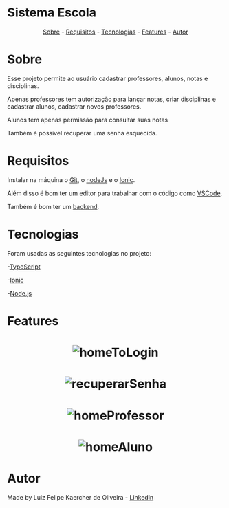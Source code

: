 # Sistema Escola 

<p align="center">
    <a href="#sobre">Sobre</a> -
    <a href="#requisitos">Requisitos</a> -
    <a href="#tecnologias">Tecnologias</a> -
    <a href="#features">Features</a> -
    <a href="#autor">Autor</a>
</p>

# Sobre
<p>Esse projeto permite ao usuário cadastrar professores, alunos, notas e disciplinas.</p> 
<p>Apenas professores tem autorização para lançar notas, criar disciplinas e cadastrar alunos, cadastrar novos professores.</p>
<p>Alunos tem apenas permissão para consultar suas notas</p>
<p>Também é possível recuperar uma senha esquecida.</p>

# Requisitos
Instalar na máquina o [Git](https://git-scm.com/), o [nodeJs](https://nodejs.org/en/) e o [Ionic](https://ionicframework.com/docs/intro/cli).<p></p>
Além disso é bom ter um editor para trabalhar com o código como [VSCode](https://code.visualstudio.com/download).<p></p>
Também é bom ter um [backend](https://github.com/luizfelipe079/Sistema-Escola.git).

# Tecnologias
Foram usadas as seguintes tecnologias no projeto:

-[TypeScript](https://www.typescriptlang.org/)<p></p>
-[Ionic](https://ionicframework.com/docs/intro/cli)<p></p>
-[Node.js](https://nodejs.org/en/)

# Features
<h1 align="center">
    <img alt="homeToLogin" title="homeToLogin" src="./gitHub/homeToLogin.gif" />
</h1>

<h1 align="center">
    <img alt="recuperarSenha" title="recuperarSenha" src="./gitHub/recuperarSenha.gif" />
</h1>

<h1 align="center">
    <img alt="homeProfessor" title="homeProfessor" src="./gitHub/homeProfessor.gif" />
</h1>

<h1 align="center">
    <img alt="homeAluno" title="homeAluno" src="./gitHub/homeAluno.gif" />
</h1>

# Autor 
Made by Luiz Felipe Kaercher de Oliveira - [Linkedin](https://www.linkedin.com/in/luiz-felipe-kaercher-de-oliveira-142505142/)
